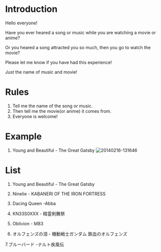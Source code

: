 # Introduction
Hello everyone! 

Have you ever heared a song or music while you are watching a movie or anime?

Or you heared a song attracted you so much, then you go to watch the movie?

Please let me know if you have had this experience!

Just the name of music and movie!

# Rules

1. Tell me the name of the song or music.
2. Then tell me the movie(or anime) it comes from.
3. Everyone is welcome!



# Example
1. Young and Beautiful - The Great Gatsby
![20140216-131646](https://user-images.githubusercontent.com/107686023/174292440-4875dd06-6ef2-4236-93b4-06b1b0268aa7.jpg)


# List
1. Young and Beautiful - The Great Gatsby

2. Ninelie - KABANERI OF THE IRON FORTRESS

3. Dacing Queen -Abba

4. KN33S0XXX - 精霊剣舞祭

5. Oblivion - M83

6. オルフェンズの泪 - 機動戦士ガンダム 鉄血のオルフェンズ

7.ブルーバード   -ナルト疾風伝
